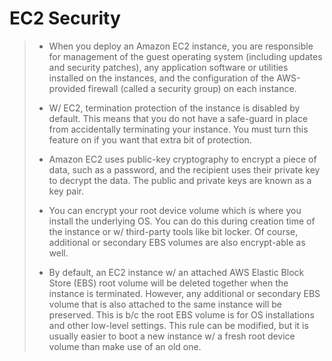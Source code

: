 # EC2 Security

> * When you deploy an Amazon EC2 instance, you are responsible for management of the guest operating system (including updates and security patches), any application software or utilities installed on the instances, and the configuration of the AWS-provided firewall (called a security group) on each instance.
>
> * W/ EC2, termination protection of the instance is disabled by default. This means that you do not have a safe-guard in place from accidentally terminating your instance. You must turn this feature on if you want that extra bit of protection.
>
> * Amazon EC2 uses public-key cryptography to encrypt a piece of data, such as a password, and the recipient uses their private key to decrypt the data. The public and private keys are known as a key pair.
>
> * You can encrypt your root device volume which is where you install the underlying OS. You can do this during creation time of the instance or w/ third-party tools like bit locker. Of course, additional or secondary EBS volumes are also encrypt-able as well.
>
> * By default, an EC2 instance w/ an attached AWS Elastic Block Store (EBS) root volume will be deleted together when the instance is terminated. However, any additional or secondary EBS volume that is also attached to the same instance will be preserved. This is b/c the root EBS volume is for OS installations and other low-level settings. This rule can be modified, but it is usually easier to boot a new instance w/ a fresh root device volume than make use of an old one.
